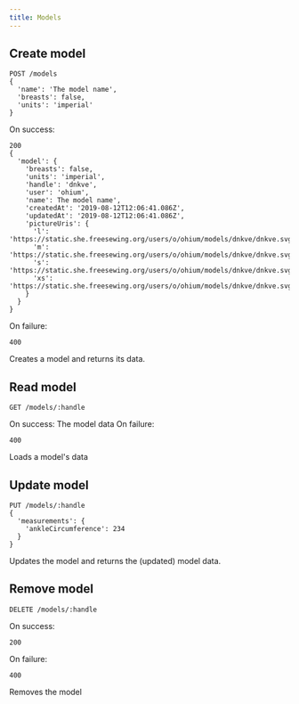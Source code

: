 ```yaml
---
title: Models
---
```


## Create model

```
POST /models
{
  'name': 'The model name',
  'breasts': false,
  'units': 'imperial'
}
```  
On success:
```
200
{
  'model': {   
    'breasts': false,
    'units': 'imperial',
    'handle': 'dnkve',
    'user': 'ohium',
    'name': The model name',
    'createdAt': '2019-08-12T12:06:41.086Z',
    'updatedAt': '2019-08-12T12:06:41.086Z',
    'pictureUris': {
      'l': 'https://static.she.freesewing.org/users/o/ohium/models/dnkve/dnkve.svg',
      'm': 'https://static.she.freesewing.org/users/o/ohium/models/dnkve/dnkve.svg',
      's': 'https://static.she.freesewing.org/users/o/ohium/models/dnkve/dnkve.svg',
      'xs': 'https://static.she.freesewing.org/users/o/ohium/models/dnkve/dnkve.svg'
    }
  }
}
```
On failure:
```
400
```

Creates a model and returns its data.

## Read model
```
GET /models/:handle
```
On success: The model data
On failure:
```
400
```

Loads a model's data

## Update model

```
PUT /models/:handle
{
  'measurements': {
    'ankleCircumference': 234
  }
}
```

Updates the model and returns the (updated) model data.

## Remove model

```
DELETE /models/:handle
```
On success:
```
200
```
On failure:
```
400
```

Removes the model

